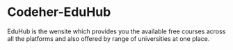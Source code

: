# Codeher-EduHub
EduHub is the wensite which provides you the available free courses across all the platforms and also offered by range of universities at one place. 
